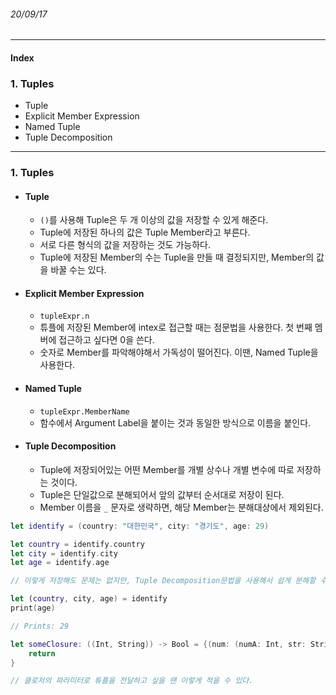 ###### 20/09/17

------



#### Index

### **1. Tuples**

-  Tuple
-  Explicit Member Expression
-  Named Tuple
-  Tuple Decomposition



------



### **1.  Tuples**

- #### Tuple

  - `()`를 사용해 Tuple은 두 개 이상의 값을 저장할 수 있게 해준다. 
  - Tuple에 저장된 하나의 값은 Tuple Member라고 부른다.
  - 서로 다른 형식의 값을 저장하는 것도 가능하다.
  - Tuple에 저장된 Member의 수는 Tuple을 만들 때 결정되지만, Member의 값을 바꿀 수는 있다.



- #### Explicit Member Expression

  - `tupleExpr.n` 
  - 튜플에 저장된 Member에 intex로 접근할 때는 점문법을 사용한다. 첫 번째 멤버에 접근하고 싶다면 0을 쓴다.
  - 숫자로 Member를 파악해야해서 가독성이 떨어진다. 이땐, Named Tuple을 사용한다.



- #### Named Tuple

  - `tupleExpr.MemberName`
  - 함수에서 Argument Label을 붙이는 것과 동일한 방식으로 이름을 붙인다.



- #### Tuple Decomposition

  - Tuple에 저장되어있는 어떤 Member를 개별 상수나 개별 변수에 따로 저장하는 것이다.
  - Tuple은 단일값으로 분해되어서 앞의 값부터 순서대로 저장이 된다.
  - Member 이름을 `_` 문자로 생략하면, 해당 Member는 분해대상에서 제외된다.


```swift
let identify = (country: "대한민국", city: "경기도", age: 29)

let country = identify.country
let city = identify.city
let age = identify.age

// 이렇게 저장해도 문제는 없지만, Tuple Decomposition문법을 사용해서 쉽게 분해할 수 있다.

let (country, city, age) = identify
print(age)

// Prints: 29
```

```swift
let someClosure: ((Int, String)) -> Bool = {(num: (numA: Int, str: String)) -> Bool in
    return 
}

// 클로저의 파라미터로 튜플을 전달하고 싶을 땐 이렇게 적을 수 있다.
```

